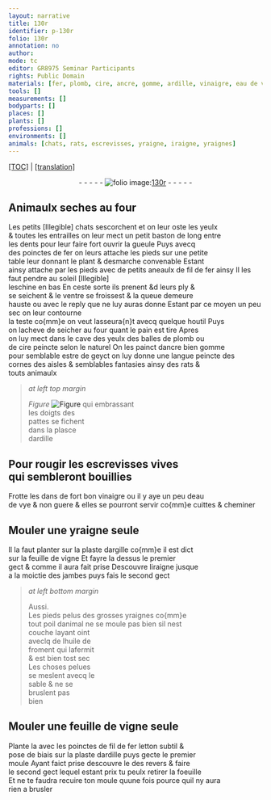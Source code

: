 ```yaml
---
layout: narrative
title: 130r
identifier: p-130r
folio: 130r
annotation: no
author:
mode: tc
editor: GR8975 Seminar Participants
rights: Public Domain
materials: [fer, plomb, cire, ancre, gomme, ardille, vinaigre, eau de vye, argille, feuille de vigne, huile de froment, letton]
tools: []
measurements: []
bodyparts: []
places: []
plants: []
professions: []
environments: []
animals: [chats, rats, escrevisses, yraigne, iraigne, yraignes]
---
```


<p><a href="{{ site.baseurl }}/diplomatic/">[TOC]</a> | <a href="{{ site.baseurl }}/texts/p-130r_tl/" target="_blank">[translation]</a></p><div class="folio" align="center">- - - - - <a href="http://gallica.bnf.fr/ark:/12148/btv1b10500001g/f265.item.r=" target="_blank"><img src="https://cu-mkp.github.io/2017-workshop-edition/assets/photo-icon.png" alt="folio image: " style="display:inline-block; margin-bottom:-3px;"/>130r</a> - - - - - </div>  
  

## Animaulx seches au four

 
Les petits <span class="del">[Illegible]</span> <span class="al">chats</span> sescorchent et on leur oste les yeulx<br/> & toutes les entrailles on leur mect un petit baston de long entre<br/> les dents pour leur faire fort ouvrir la gueule Puys avecq<br/> des poinctes de <span class="m">fer</span> on leurs attache les pieds sur une petite<br/> table leur donnant le plant & desmarche convenable Estant<br/> ainsy attache par les pieds <span class="add">avec de petits aneaulx de fil de <span class="m">fer</span> ainsy</span> Il les faut pendre au soleil [Illegible]<br/> leschine en bas En ceste sorte ils prenent <span class="del">&d</span> leurs ply &<br/> se seichent & le ventre se froissest & la queue demeure<br/> hauste <span class="add">ou avec le reply que ne luy auras donne</span> Estant par ce moyen un peu sec on leur contourne<br/> la teste co{mm}e on veut lasseura{n}t avecq quelque houtil Puys<br/> on lacheve de seicher au four quant le pain est tire Apres<br/> on luy mect dans le cave des yeulx des balles de <span class="m">plomb</span> ou<br/> de <span class="m">cire</span> peincte selon le naturel On les painct d<span class="m">ancre</span> bien <span class="m">gomme</span><br/> pour semblable estre de geyct on luy donne une langue peincte des<br/> cornes des aisles & semblables fantasies ainsy des <span class="al">rats</span> &<br/> touts animaulx
 
> *at left top margin*
> 
> 
>   
> *Figure*
> <a href="https://drive.google.com/open?id=0B9-oNrvWdlO5cHVsNnNVQ1l5RnM" target="_blank"><img src="https://cu-mkp.github.io/GR8975-edition/assets/photo-icon.png" alt="Figure" style="display:inline-block; margin-bottom:-3px;"/></a>
 qui embrassant<br/> les doigts des<br/> pattes se fichent<br/> dans la plasce<br/> d<span class="m">ardille</span>
 
 
  

## Pour rougir les <span class="al">escrevisses</span> vives<br/> qui sembleront bouillies

 
Frotte les dans de fort bon <span class="m">vinaigre</span> ou il y aye un peu d<span class="m">eau<br/> de vye</span> & non guere & elles se pourront servir co{mm}e cuittes & cheminer

 
  

## Mouler une <span class="al">yraigne</span> seule

 
Il la faut planter sur la plaste d<span class="m">argille</span> co{mm}e il est dict<br/> sur la <span class="m">feuille de vigne</span> Et fayre la dessus le premier<br/> gect & comme il aura fait prise Descouvre l<span class="al">iraigne</span> jusque<br/> a la moictie des jambes puys fais le second gect
 
> *at left bottom margin*
> 
> 
>   Aussi.<br/> Les pieds pelus des grosses <span class="al">yraignes</span> co{mm}e<br/> tout poil danimal ne se moule pas bien sil nest<br/> couche layant oint<br/> aveclq de l<span class="m">huile de<br/> froment</span> qui lafermit<br/> & est bien tost sec<br/> Les choses pelues<br/> se meslent avecq le<br/> sable & ne se<br/> bruslent pas<br/> bien
 
 
  

## Mouler une <span class="m">feuille de vigne</span> seule

 
Plante la avec les poinctes de fil de <span class="del">fer</span> <span class="m">letton</span> subtil &<br/> pose de biais sur la plaste d<span class="m">ardille</span> puys gecte le premier<br/> moule Ayant faict prise descouvre le <span class="del">des</span> revers & faire<br/> le second gect lequel estant prix tu peulx retirer la foeuille<br/> Et ne te faudra recuire ton moule quune fois pource quil ny aura<br/> rien a brusler 

